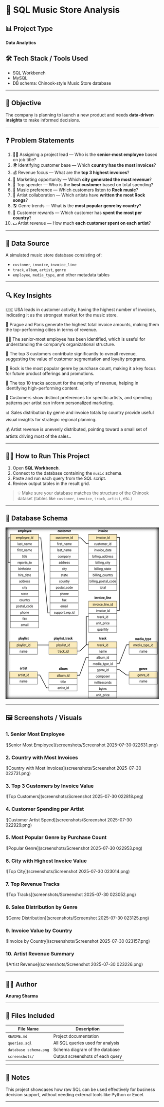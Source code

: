 
# 🎵 SQL Music Store Analysis

## 📊 Project Type
**Data Analytics**

## 🛠️ Tech Stack / Tools Used
- SQL Workbench
- MySQL
- DB schema: Chinook-style Music Store database

---

## 🎯 Objective
The company is planning to launch a new product and needs **data-driven insights** to make informed decisions.

---

## ❓ Problem Statements
1. 🧑‍💼 Assigning a project lead — Who is the **senior-most employee** based on job title?
2. 🌍 Identifying customer base — Which **country has the most invoices**?
3. 💰 Revenue focus — What are the **top 3 highest invoices**?
4. 🎉 Marketing opportunity — Which **city generated the most revenue**?
5. 🥇 Top spender — Who is the **best customer** based on total spending?
6. 🎸 Music preference — Which customers listen to **Rock music**?
7. 🤘 Artist collaboration — Which artists have **written the most Rock songs**?
8. 🌎 Genre trends — What is the **most popular genre by country**?
9. 🎁 Customer rewards — Which customer has **spent the most per country**?
10. 💵 Artist revenue — How much **each customer spent on each artist**?


---

## 📁 Data Source
A simulated music store database consisting of:
- `customer`, `invoice`, `invoice_line`
- `track`, `album`, `artist`, `genre`
- `employee`, `media_type`, and other metadata tables

---

## 🔍 Key Insights
🇺🇸 USA leads in customer activity, having the highest number of invoices, indicating it as the strongest market for the music store.

🌆 Prague and Paris generate the highest total invoice amounts, making them the top-performing cities in terms of revenue.

🧑‍💼 The senior-most employee has been identified, which is useful for understanding the company’s organizational structure.

💸 The top 3 customers contribute significantly to overall revenue, suggesting the value of customer segmentation and loyalty programs.

🎸 Rock is the most popular genre by purchase count, making it a key focus for future product offerings and promotions.

🎵 The top 10 tracks account for the majority of revenue, helping in identifying high-performing content.

🎨 Customers show distinct preferences for specific artists, and spending patterns per artist can inform personalized marketing.

📊 Sales distribution by genre and invoice totals by country provide useful visual insights for strategic regional planning.

💰 Artist revenue is unevenly distributed, pointing toward a small set of artists driving most of the sales..

---

## 🧑‍💻 How to Run This Project

1. Open **SQL Workbench**.
2. Connect to the database containing the `music` schema.
3. Paste and run each query from the SQL script.
4. Review output tables in the result grid.

> 💡 Make sure your database matches the structure of the Chinook dataset (tables like `customer`, `invoice`, `track`, `artist`, etc.)
---

## 📸 Database Schema
![Database Schema](Database.schema.png)

---

## 🖼️ Screenshots / Visuals

### 1. Senior Most Employee
![Senior Most Employee](screenshots/Screenshot 2025-07-30 022631.png)

### 2. Country with Most Invoices
![Country with Most Invoices](screenshots/Screenshot 2025-07-30 022731.png)

### 3. Top 3 Customers by Invoice Value
![Top Customers](screenshots/Screenshot 2025-07-30 022818.png)

### 4. Customer Spending per Artist
![Customer Artist Spend](screenshots/Screenshot 2025-07-30 022929.png)

### 5. Most Popular Genre by Purchase Count
![Popular Genre](screenshots/Screenshot 2025-07-30 022953.png)

### 6. City with Highest Invoice Value
![Top City](screenshots/Screenshot 2025-07-30 023014.png)

### 7. Top Revenue Tracks
![Top Tracks](screenshots/Screenshot 2025-07-30 023052.png)

### 8. Sales Distribution by Genre
![Genre Distribution](screenshots/Screenshot 2025-07-30 023125.png)

### 9. Invoice Value by Country
![Invoice by Country](screenshots/Screenshot 2025-07-30 023157.png)

### 10. Artist Revenue Summary
![Artist Revenue](screenshots/Screenshot 2025-07-30 023226.png)

---

## 👨‍💻 Author
**Anurag Sharma**

---

## 📂 Files Included

| File Name           | Description                                |
|---------------------|--------------------------------------------|
| `README.md`         | Project documentation                      |
| `queries.sql`       | All SQL queries used for analysis          |
| `database schema.png` | Schema diagram of the database           |
| `screenshots/`      | Output screenshots of each query           |

---

## 📌 Notes
This project showcases how raw SQL can be used effectively for business decision support, without needing external tools like Python or Excel.

---
